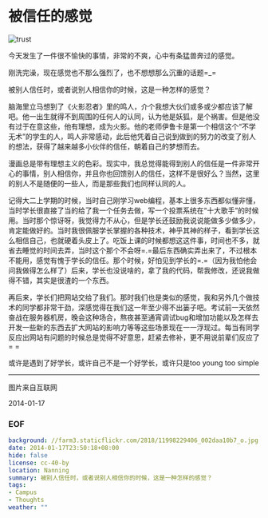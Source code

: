 被信任的感觉
============
![trust](//farm3.staticflickr.com/2818/11998229406_002daa10b7_o.jpg)

今天发生了一件很不愉快的事情，非常的不爽，心中有条猛兽奔过的感觉。

刚洗完澡，现在感觉也不那么强烈了，也不想想那么沉重的话题=_=

被别人信任时，或者说别人相信你的时候，这是一种怎样的感觉？

脑海里立马想到了《火影忍者》里的鸣人，介个我想大伙们或多或少都应该了解吧。他一出生就得不到周围的任何人的认同，认为他是妖狐，是个祸害。但是他没有过于在意这些，他有理想，成为火影。他的老师伊鲁卡是第一个相信这个“不学无术”的学生的人，鸣人非常感动，此后他凭着自己说到做到的努力的改变了别人的想法，获得了越来越多小伙伴的信任，朝着自己的梦想而去。

漫画总是带有理想主义的色彩。现实中，我总觉得能得到别人的信任是一件非常开心的事情，别人相信你，并且你也回馈别人的信任，这样不是很好么？当然，这里的别人不是随便的一些人，而是那些我们也同样认同的人。

记得大二上学期的时候，当时自己刚学习web编程，基本上很多东西都似懂非懂，当时学长很直接了当的给了我一个任务去做，写一个投票系统在“十大歌手”的时候用。当时那个惊讶呀，我觉得力不从心，但是学长还鼓励我说说能做多少做多少，肯定能做好的。当时我很佩服学长掌握的各种技术，神乎其神的样子，看到学长这么相信自己，也就硬着头皮上了。吃饭上课的时候都想这这件事，时间也不多，就省去睡觉的时间去弄，当时这个那个不会呀=.=最后东西确实弄出来了，不过根本不能用，感觉有愧于学长的信任。那个时候，好怕见到学长的=.=（因为我怕他会问我做得怎么样了）后来，学长也没说啥的，拿了我的代码，帮我修改，还说我做得不错，其实是很渣的一个东西。

再后来，学长们把网站交给了我们。那时我们也是类似的感觉，我和另外几个做技术的同学都非常干劲，深感觉得在我们这一年至少得不出篓子吧。考试前一天依然奋战在服务器机房，晚会这种场合，熬夜甚至通宵调试bug和增加功能以及怎样去开发一些新的东西去扩大网站的影响力等等这些场景现在一一浮现过。每当有同学反应出网站有问题的时候总是觉得不好意思，赶紧去修补，更不用说前辈们反应了= =

或许是遇到了好学长，或许自己不是一个好学长，或许只是too young too simple

---
图片来自互联网

2014-01-17


### EOF
```yaml
background: //farm3.staticflickr.com/2818/11998229406_002daa10b7_o.jpg
date: 2014-01-17T23:50:18+08:00
hide: false
license: cc-40-by
location: Nanning
summary: 被别人信任时，或者说别人相信你的时候，这是一种怎样的感觉？
tags:
- Campus
- Thoughts
weather: ""
```
